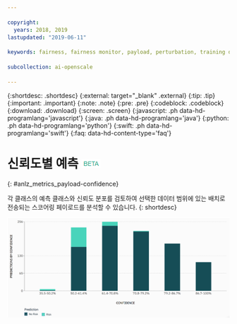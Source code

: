 ```yaml
---

copyright:
  years: 2018, 2019
lastupdated: "2019-06-11"

keywords: fairness, fairness monitor, payload, perturbation, training data, debiased

subcollection: ai-openscale

---
```


{:shortdesc: .shortdesc}
{:external: target="_blank" .external}
{:tip: .tip}
{:important: .important}
{:note: .note}
{:pre: .pre}
{:codeblock: .codeblock}
{:download: .download}
{:screen: .screen}
{:javascript: .ph data-hd-programlang='javascript'}
{:java: .ph data-hd-programlang='java'}
{:python: .ph data-hd-programlang='python'}
{:swift: .ph data-hd-programlang='swift'}
{:faq: data-hd-content-type='faq'}


# 신뢰도별 예측 ![베타 태그](images/beta.png)
{: #anlz_metrics_payload-confidence}

각 클래스의 예측 클래스와 신뢰도 분포를 검토하여 선택한 데이터 범위에 있는 배치로 전송되는 스코어링 페이로드를 분석할 수 있습니다.
{: shortdesc}

   ![신뢰도 분포를 기준으로 예측을 맵핑하는 차트](images/by_confidence.png)
